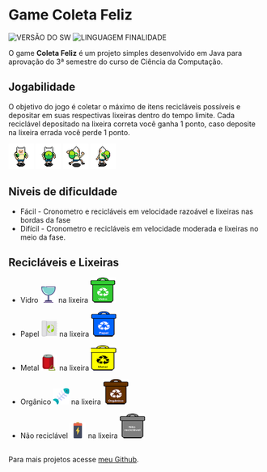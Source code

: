 # Game Coleta Feliz
 
![VERSÃO DO SW](https://img.shields.io/badge/Version-1.0-green.svg)         ![LINGUAGEM FINALIDADE](https://img.shields.io/badge/Java-game-green.svg)
 
O game **Coleta Feliz** é um projeto simples desenvolvido em Java para aprovação do 3ª semestre do curso de Ciência da Computação.
 
## Jogabilidade
 
O objetivo do jogo é coletar o máximo de itens recicláveis possíveis e depositar em suas respectivas lixeiras dentro do tempo limite. Cada reciclável depositado na lixeira correta você ganha 1 ponto, caso deposite na lixeira errada você perde 1 ponto.

![Persomagem pra baixo](./src/imagens/down.gif) ![Persomagem pra cima](./src/imagens/up.gif) ![Persomagem pra direita](./src/imagens/right.gif)  ![Persomagem pra esquerda](./src/imagens/left.gif)

## Niveis de dificuldade
- Fácil - Cronometro e recicláveis em velocidade razoável e lixeiras nas bordas da fase
- Difícil - Cronometro e recicláveis em velocidade moderada e lixeiras no meio da fase.

## Recicláveis e Lixeiras
- Vidro ![Vidro](./src/imagens/RecVidro.png) na lixeira ![Lixeira vidro](./src/imagens/vidro.png)

- Papel ![Papel](./src/imagens/RecPapel.png) na lixeira ![Lixeira vidro](./src/imagens/papel.png)

- Metal ![Metal](./src/imagens/RecMetal.png) na lixeira ![Lixeira vidro](./src/imagens/metal.png)

- Orgânico ![Vidro](./src/imagens/RecOrganico.png) na lixeira ![Lixeira vidro](./src/imagens/organico.png)

- Não reciclável ![Vidro](./src/imagens/NoRec.png) na lixeira ![Lixeira vidro](./src/imagens/naoreciclavel.png)


##
Para mais projetos acesse [meu Github](https://github.com/AbnerPS).
